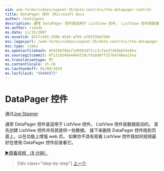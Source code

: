 ```yaml
---
uid: web-forms/videos/aspnet-35/data-controls/the-datapager-control
title: DataPager 控件 |Microsoft Docs
author: JoeStagner
description: 通常 DataPager 控件是适用于 ListView 控件。 ListView 控件是数据驱动的。 首先创建 ListView 控件并将其提供一些 d...
ms.author: riande
ms.date: 11/15/2007
ms.assetid: 561fc945-2506-4549-af92-af92556df266
msc.legacyurl: /web-forms/videos/aspnet-35/data-controls/the-datapager-control
msc.type: video
ms.openlocfilehash: d59358f99a71d9583df1cc3cfee37303b625e95a
ms.sourcegitcommit: 0f1119340e4464720cfd16d0ff15764746ea1fea
ms.translationtype: MT
ms.contentlocale: zh-CN
ms.lasthandoff: 04/09/2019
ms.locfileid: "59406972"
---
```

# <a name="the-datapager-control"></a>DataPager 控件

通过[Joe Stagner](https://github.com/JoeStagner)

通常 DataPager 控件是适用于 ListView 控件。 ListView 控件是数据驱动的。 首先创建 ListView 控件并将其提供一些数据。 接下来删除 DataPager 控件拖到页面上，以在功能上增强 web 页。 如果你不具有观看 ListView 控件我如何视频最好在使用 DataPager 控件前查看它。

[&#9654;观看视频 （8 分钟）](https://channel9.msdn.com/Blogs/ASP-NET-Site-Videos/the-datapager-control)

> [!div class="step-by-step"]
> [上一个](the-listview-control.md)
